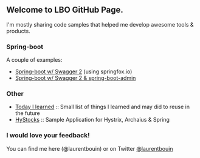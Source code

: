 ## Welcome to LBO GitHub Page.

I'm mostly sharing code samples that helped me develop awesome tools & products. 

### Spring-boot

A couple of examples:

 * [Spring-boot w/ Swagger 2](https://github.com/laurentbouin/boot-samples/tree/master/swagger2) (using springfox.io)
 * [Spring-boot w/ Swagger 2 & spring-boot-admin](https://github.com/laurentbouin/boot-samples/tree/master/swagger2-admin)

### Other 

* [Today I learned](https://github.com/laurentbouin/til/) :: Small list of things I learned and may did to reuse in the future
* [HyStocks](https://github.com/laurentbouin/hystocks) :: Sample Application for Hystrix, Archaius & Spring

### I would love your feedback!
You can find me here (@laurentbouin) or on Twitter [@laurentbouin](https://twitter.com/laurentbouin)

